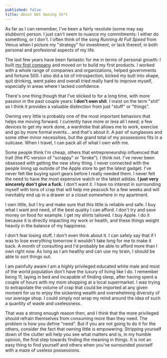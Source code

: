 ```yaml
---
published: false
title: About Not Owning Sh*t
---
```


As far as I can remember, I've been a fairly resolute (some may say stubborn) person. I just can't seem to nuance my commitments: I either do something, or I don't. I often think of the song *Running At Full Speed* from Venus when I picture my "strategy" for investment, or lack thereof, in both personal and profesional aspects of my life.

The last few years have been fantastic for me in terms of personal growth: I built [my first company](http://wiredcraft.com) and moved on to build my first products. I worked with a whole range of companies and organizations, helped governments and fortune 500. I also did a lot of introspection, kicked my butt into shape, quit drinking, went paleo and overall tried really hard to improve myself, especially in areas where I lacked confidence.

There's one thing though that I've sticked to for a long time, with more passion in the past couple years: **I don't own shit**. I insist on the term "shit" as I think it provides a valuable distinction from just "stuff" or "things".

Owning very little is probably one of the most important behaviors that helps me moving forward. I currently have more or less all I need; a few devices to get my work done, a wardrobe that allows me to work, exercise and go by more formal events... and that's about it. A pair of sunglasses and some other minor necessities, but the grand total of my possessions fits in a suitcase. When I travel, I can pack all of what I own with me.

Some people think I'm cheap, others that entrepreneurship influenced that trait (the PC version of "scrappy" or "broke"). I think not. I've never been obsessed with getting the new shiny thing. I never connected with the people lining up outside of the Apple store to get the latest gadget. I've never felt like buying sport gears before I really needed them. I never felt the need to have the most expensive watch or the latest adidas. **I just very sincerely don't give a fuck.** I don't want it. I have no interest in surrounding myself with tons of crap that will help me peacock for a few weeks and will inevitably end up in a drawer or a closet somewhere in my apartment.

I own little, but I try and make sure that this little is reliable and safe. I buy what I want and need, of the best quality I can afford. I don't try and save money on food for example. I get my shirts tailored. I buy Apple. I do it because it is directly impacting my work or health, and these things weight heavily in the balance of my happiness.

I don't fear losing stuff, I don't even think about it. I can safely say that if I was to lose everything tomorrow it wouldn't take long for me to make it back. A month of consulting and I'd probably be able to afford more than I own right now. As long as I am healthy and can use my brain, I should be able to sort things out.

I am painfully aware I am a highly privileged educated white male and most of the world population don't have the luxury of living like I do. I remember being 11, laying in bed and incapable of finding sleep, after having spent a couple of hours with my mom shopping at a local supermarket. I was trying to extrapolate the volume of crap that could be imported at any given moment for us to enjoy the sickening wealth and overwhelming diversity of our average shop. I could simply not wrap my mind around the idea of such a quantity of waste and uselessness.

That was a strong enough reason then, and I think that the more privileged should refrain themselves from consuming more than they need. The problem is how you define "need". But if you are not going to do it for the others, consider the fact that owning little is empowering. Stripping yourself down of the clutter will help you see what matters and is, in my humble opinion, the first step towards finding the meaning in things. It is not an easy thing to find yourself and others when you've surrounded yourself with a maze of useless possessions.
